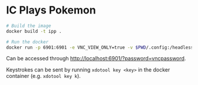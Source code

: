 # IC Plays Pokemon

```sh
# Build the image
docker build -t ipp .

# Run the docker
docker run -p 6901:6901 -e VNC_VIEW_ONLY=true -v $PWD/.config:/headless/.config ipp
```

Can be accessed through [http://localhost:6901/?password=vncpassword](http://localhost:6901/?password=vncpassword).

Keystrokes can be sent by running `xdotool key <key>` in the docker container (e.g. `xdotool key k`).
